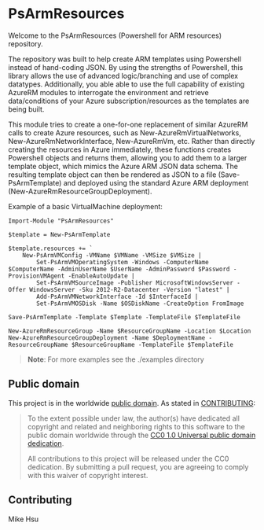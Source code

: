 # PsArmResources
Welcome to the PsArmResources (Powershell for ARM resources) repository.

The repository was built to help create ARM templates using Powershell instead of hand-coding JSON. By using the strengths of Powershell, this library allows the use of advanced logic/branching and use of complex datatypes. Additionally, you able able to use the full capability of existing AzureRM modules to interrogate the environment and retrieve data/conditions of your Azure subscription/resources as the templates are being built.

This module tries to create a one-for-one replacement of similar AzureRM calls to create Azure resources, such as New-AzureRmVirtualNetworks, New-AzureRmNetworkInterface, New-AzureRmVm, etc.  Rather than directly creating the resources in Azure immediately, these functions creates Powershell objects and returns them, allowing you to add them to a larger template object, which mimics the Azure ARM JSON data schema. The resulting template object can then be rendered as JSON to a file (Save-PsArmTemplate) and deployed using the standard Azure ARM deployment (New-AzureRmResourceGroupDeployment).

Example of a basic VirtualMachine deployment:

````
Import-Module "PsArmResources" 

$template = New-PsArmTemplate 

$template.resources += `
    New-PsArmVMConfig -VMName $VMName -VMSize $VMSize |
        Set-PsArmVMOperatingSystem -Windows -ComputerName $ComputerName -AdminUserName $UserName -AdminPassword $Password -ProvisionVMAgent -EnableAutoUpdate |
        Set-PsArmVMSourceImage -Publisher MicrosoftWindowsServer -Offer WindowsServer -Sku 2012-R2-Datacenter -Version "latest" |
        Add-PsArmVMNetworkInterface -Id $InterfaceId |
        Set-PsArmVMOSDisk -Name $OSDiskName -CreateOption FromImage

Save-PsArmTemplate -Template $Template -TemplateFile $TemplateFile

New-AzureRmResourceGroup -Name $ResourceGroupName -Location $Location
New-AzureRmResourceGroupDeployment -Name $DeploymentName -ResourceGroupName $ResourceGroupName -TemplateFile $TemplateFile

````

> **Note**: For more examples see the ./examples directory

## Public domain

This project is in the worldwide [public domain](LICENSE.md). As stated in [CONTRIBUTING](CONTRIBUTING.md):

> To the extent possible under law, the author(s) have dedicated all copyright and related and neighboring rights to this software to the public domain worldwide through the [CC0 1.0 Universal public domain dedication](https://creativecommons.org/publicdomain/zero/1.0/).
> 
> All contributions to this project will be released under the CC0 dedication. By submitting a pull request, you are agreeing to comply with this waiver of copyright interest.

## Contributing

Mike Hsu
